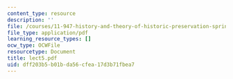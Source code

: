 ```yaml
---
content_type: resource
description: ''
file: /courses/11-947-history-and-theory-of-historic-preservation-spring-2007/dff203b5b01bda56cfea17d3b71fbea7_lect5.pdf
file_type: application/pdf
learning_resource_types: []
ocw_type: OCWFile
resourcetype: Document
title: lect5.pdf
uid: dff203b5-b01b-da56-cfea-17d3b71fbea7
---
```

